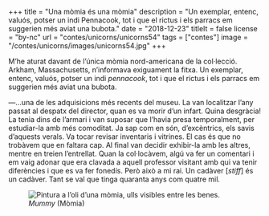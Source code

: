 +++
title = "Una mòmia és una mòmia"
description = "Un exemplar, entenc, valuós, potser un indi Pennacook, tot i que el rictus i els parracs em suggerien més aviat una bubota."
date = "2018-12-23"
titleIt = false
license = "by-nc"
url = "contes/unicorns/unicorns54"
tags = ["contes"]
image = "/contes/unicorns/images/unicorns54.jpg"
+++

M’he aturat davant de l’única mòmia nord-americana de la col·lecció. Arkham, Massachusetts, n’informava exiguament la fitxa. Un exemplar, entenc, valuós, potser un indi *pennacook*, tot i que el rictus i els parracs em suggerien més aviat una bubota.

—…una de les adquisicions més recents del museu. La van localitzar l’any passat al despatx del director, quan es va morir d’un infart. Quina desgràcia! La tenia dins de l’armari i van suposar que l’havia presa temporalment, per estudiar-la amb més comoditat. Ja sap com en són, d’excèntrics, els savis d’aquests verals. Va tocar revisar inventaris i vitrines. El cas és que no trobàvem que en faltara cap. Al final van decidir exhibir-la amb les altres, mentre en treien l’entrellat. Quan la col·locàvem, algú va fer un comentari i em vaig adonar que era clavada a aquell professor visitant amb qui va tenir diferències i que es va fer fonedís. Però això a mi rai. Un cadàver [*stiff*] és un cadàver. Tant se val que tinga quaranta anys com quatre mil.

<figure class="illustration"><img src="/contes/unicorns/images/unicorns54.jpg" alt="Pintura a l’oli d’una mòmia, ulls visibles entre les benes."><figcaption><em>Mummy</em> (Mòmia)</figcaption></figure>

